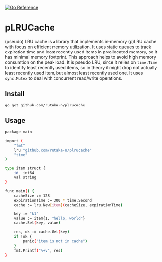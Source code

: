 [![Go Reference](https://pkg.go.dev/badge/github.com/rutaka-n/plrucache.svg)](https://pkg.go.dev/github.com/rutaka-n/plrucache)

# pLRUCache
(pseudo) LRU cache is a library that implements in-memory (p)LRU cache with focus on efficient memory utilization.
It uses static queues to track expiration time and least recently used items in preallocated memory, so it has minimal
memory footprint. This approach helps to avoid high memory consumtion on the peak load.
It is pseudo LRU, since it relies on `time.Time` to identify least recently used items, so in theory it might drop
not actually least recently used item, but almost least recently used one.
It uses `sync.Mutex` to deal with concurrent read/write operations.

## Install
```sh
go get github.com/rutaka-n/plrucache
```
## Usage
```sh
package main

import (
	"fmt"
	lru "github.com/rutaka-n/plrucache"
	"time"
)

type item struct {
	id  int64
	val string
}

func main() {
	cacheSize := 128
	expirationTime := 300 * time.Second
	cache := lru.New[item](cacheSize, expirationTime)

	key := "k1"
	value := item{1, "hello, world"}
	cache.Set(key, value)

	res, ok := cache.Get(key)
    if !ok {
        panic("item is not in cache")
    }
	fmt.Printf("%+v", res)
}
```
